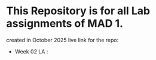 # This Repository is for all Lab assignments of MAD 1.

created in October 2025
live link for the repo: 

- Week 02 LA : 
